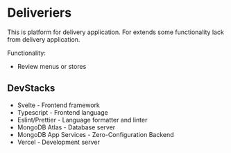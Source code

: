 # Deliveriers

This is platform for delivery application.
For extends some functionality lack from delivery application.

Functionality:

- Review menus or stores

## DevStacks

- Svelte - Frontend framework
- Typescript - Frontend language
- Eslint/Prettier - Language formatter and linter
- MongoDB Atlas - Database server
- MongoDB App Services - Zero-Configuration Backend
- Vercel - Development server
